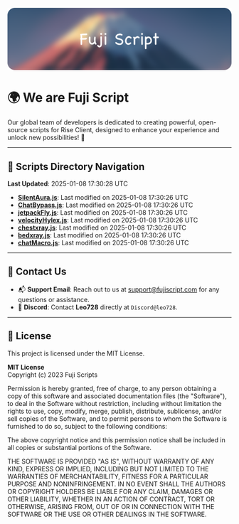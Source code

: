 ![Banner](.github/b.webp)

# 🌍 **We are Fuji Script**

Our global team of developers is dedicated to creating powerful, open-source scripts for Rise Client, designed to enhance your experience and unlock new possibilities! 🌟

---
<!-- SCRIPTS_NAVIGATION_START -->
## 📂 **Scripts Directory Navigation**

**Last Updated**: 2025-01-08 17:30:28 UTC

- **[SilentAura.js](scripts/SilentAura.js)**: Last modified on 2025-01-08 17:30:26 UTC
- **[ChatBypass.js](scripts/ChatBypass.js)**: Last modified on 2025-01-08 17:30:26 UTC
- **[jetpackFly.js](scripts/jetpackFly.js)**: Last modified on 2025-01-08 17:30:26 UTC
- **[velocityHylex.js](scripts/velocityHylex.js)**: Last modified on 2025-01-08 17:30:26 UTC
- **[chestxray.js](scripts/chestxray.js)**: Last modified on 2025-01-08 17:30:26 UTC
- **[bedxray.js](scripts/bedxray.js)**: Last modified on 2025-01-08 17:30:26 UTC
- **[chatMacro.js](scripts/chatMacro.js)**: Last modified on 2025-01-08 17:30:26 UTC

<!-- SCRIPTS_NAVIGATION_END -->

---

## 💬 **Contact Us**  
- 📬 **Support Email**: Reach out to us at [support@fujiscript.com](mailto:support@fujiscript.com) for any questions or assistance.  
- 💬 **Discord**: Contact **Leo728** directly at `Discord@leo728`.

---

## 📜 **License**

This project is licensed under the MIT License.  

**MIT License**  
Copyright (c) 2023 Fuji Scripts  

Permission is hereby granted, free of charge, to any person obtaining a copy of this software and associated documentation files (the "Software"), to deal in the Software without restriction, including without limitation the rights to use, copy, modify, merge, publish, distribute, sublicense, and/or sell copies of the Software, and to permit persons to whom the Software is furnished to do so, subject to the following conditions:  

The above copyright notice and this permission notice shall be included in all copies or substantial portions of the Software.  

THE SOFTWARE IS PROVIDED "AS IS", WITHOUT WARRANTY OF ANY KIND, EXPRESS OR IMPLIED, INCLUDING BUT NOT LIMITED TO THE WARRANTIES OF MERCHANTABILITY, FITNESS FOR A PARTICULAR PURPOSE AND NONINFRINGEMENT. IN NO EVENT SHALL THE AUTHORS OR COPYRIGHT HOLDERS BE LIABLE FOR ANY CLAIM, DAMAGES OR OTHER LIABILITY, WHETHER IN AN ACTION OF CONTRACT, TORT OR OTHERWISE, ARISING FROM, OUT OF OR IN CONNECTION WITH THE SOFTWARE OR THE USE OR OTHER DEALINGS IN THE SOFTWARE.  
